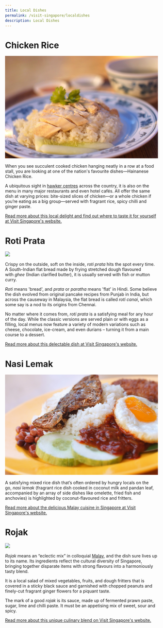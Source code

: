```yaml
---
title: Local Dishes
permalink: /visit-singapore/localdishes
description: Local Dishes
---
```

# Chicken Rice
![](/images/Chicken%20Rice.jpg)

When you see succulent cooked chicken hanging neatly in a row at a food stall, you are looking at one of the nation's favourite dishes—Hainanese Chicken Rice.

A ubiquitous sight in [hawker centres](https://www.visitsingapore.com/editorials/the-street-food-of-singapore/) across the country, it is also on the menu in many major restaurants and even hotel cafés. All offer the same dish at varying prices: bite-sized slices of chicken—or a whole chicken if you’re eating as a big group—served with fragrant rice, spicy chilli and ginger paste.

[Read more about this local delight and find out where to taste it for yourself at Visit Singapore's website.](https://www.visitsingapore.com/dining-drinks-singapore/local-dishes/hainanese-chicken-rice/)
# Roti Prata
![](/images/Roti%20Prata.jpg)

Crispy on the outside, soft on the inside, _roti prata_ hits the spot every time. A South-Indian flat bread made by frying stretched dough flavoured with _ghee_ (Indian clarified butter), it is usually served with fish or mutton curry.

_Roti_ means 'bread', and _prata_ or _paratha_ means 'flat' in Hindi. Some believe the dish evolved from original pancake recipes from Punjab in India, but across the causeway in Malaysia, the flat bread is called _roti canai_, which some say is a nod to its origins from Chennai.

No matter where it comes from, _roti prata_ is a satisfying meal for any hour of the day. While the classic versions are served plain or with eggs as a filling, local menus now feature a variety of modern variations such as cheese, chocolate, ice-cream, and even durians – turning it from a main course to a dessert.

[Read more about this delectable dish at Visit Singapore's website.](https://www.visitsingapore.com/dining-drinks-singapore/local-dishes/roti-prata/)
# Nasi Lemak
![](/images/Nasi%20Lemak.jpg)

A satisfying mixed rice dish that’s often ordered by hungry locals on the go, *nasi lemak* (fragrant rice dish cooked in coconut milk and pandan leaf, accompanied by an array of side dishes like omelette, fried fish and anchovies) is highlighted by coconut-flavoured rice and fritters.

[Read more about the delicious Malay cuisine in Singapore at Visit Singapore's website.](https://www.visitsingapore.com/editorials/singapore-malay-cuisine/)
# Rojak
![](/images/Rojak.jpg)

_Rojak_ means an “eclectic mix” in colloquial [Malay](https://www.visitsingapore.com/en_au/travel-guide-tips/about-singapore/people-of-singapore/), and the dish sure lives up to its name. Its ingredients reflect the cultural diversity of Singapore, bringing together disparate items with strong flavours into a harmoniously tasty blend.

It is a local salad of mixed vegetables, fruits, and dough fritters that is covered in a sticky black sauce and garnished with chopped peanuts and finely-cut fragrant ginger flowers for a piquant taste.

The mark of a good _rojak_ is its sauce, made up of fermented prawn paste, sugar, lime and chilli paste. It must be an appetising mix of sweet, sour and spicy.

[Read more about this unique culinary blend on Visit Singapore's website.](https://www.visitsingapore.com/en_au/dining-drinks-singapore/local-dishes/rojak/)